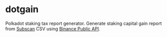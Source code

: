 # dotgain

Polkadot staking tax report generator. Generate staking capital gain report from [Subscan](https://www.subscan.io/) CSV using [Binance Public API](https://binance-docs.github.io/apidocs/spot/en/#kline-candlestick-data).
